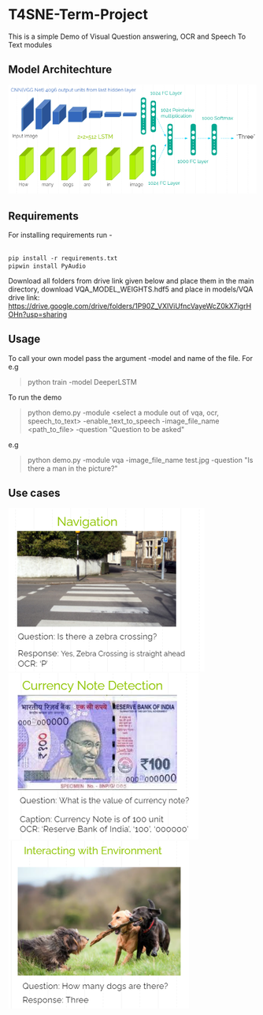 # T4SNE-Term-Project

This is a simple Demo of Visual Question answering, OCR and Speech To Text modules

## Model Architechture

![](model%20architechture.PNG)


## Requirements

For installing requirements run - 
```

pip install -r requirements.txt
pipwin install PyAudio

```
Download all folders from drive link given below and place them in the main directory, download VQA_MODEL_WEIGHTS.hdf5 and place in models/VQA  
drive link: https://drive.google.com/drive/folders/1P90Z_VXlViUfncVayeWcZ0kX7igrHOHn?usp=sharing

## Usage
To call your own model pass the argument -model and name of the file. For e.g

> python train -model DeeperLSTM

To run the demo

> python demo.py -module <select a module out of vqa, ocr, speech_to_text> -enable_text_to_speech  <set True to get speech output> -image_file_name <path_to_file> -question "Question to be asked"

e.g 

> python demo.py -module vqa -image_file_name test.jpg -question "Is there a man in the picture?"

## Use cases

![](navigation.PNG)  
![](currency%20note%20detection.PNG)  
![](commonsense%20questions.PNG)  
